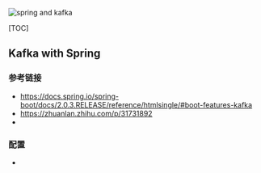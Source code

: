 ![spring and kafka](https://github.com/MagnetoWang/ideas-I-guess/blob/master/markdown-for-document-organization-management/manage-pictures/kafka.png)



[TOC]



## Kafka with Spring

### 参考链接

- https://docs.spring.io/spring-boot/docs/2.0.3.RELEASE/reference/htmlsingle/#boot-features-kafka
- https://zhuanlan.zhihu.com/p/31731892
- 

### 配置

- 